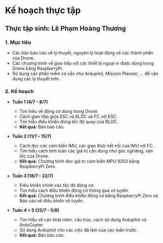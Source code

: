 # **Kế hoạch thực tập**

## **Thực tập sinh: Lê Phạm Hoàng Thương** 

### 1. Mục tiêu
- Các bản báo cáo về lý thuyết, nguyên lý hoạt động về các thành phần của Drone.
- Các chương trình về giao tiếp với các thiết bị ngoại vi được dùng trong Drone bằng RaspberryPi.
- Sử dụng các phần mềm có sẵn như Ardupilot, Mission Planner, … để vận dụng các lý thuyết trên.

### 2. Kế hoạch
- **Tuần 1 (4/7 – 8/7)**
    - Tìm hiểu về động cơ dùng trong Drone.
    - Cách giao tiếp giữa ESC và BLDC và FC với ESC.
    - Tìm hiểu điều khiển đúng tốc độ quay của BLDC.
    - **Kết quả:** Bản báo cáo.
- **Tuần 2 (11/7 – 15/7)**
    - Cách đọc các cảm biến IMU, các giao thức kết nối của IMU với FC.
    - Tìm hiểu cách tính toán các giá trị cần dùng như góc nghiêng, vận tốc của Drone.
    - **Kết quả:** Chương trình đọc giá trị cảm biến MPU 9250 bằng RaspberryPi Zero.
- **Tuần 3 (18/7 – 22/7)**
    - Điều khiển chính xác tốc độ động cơ.
    - Tìm hiểu cách điều khiển động cơ thông qua vô tuyến.
    - **Kết quả:** Chương trình điều khiển động cơ bằng RaspberryPi Zero và Báo cáo về điều khiển vô tuyến.
    
- **Tuần 4 + 5 (25/7 – 5/8)**
    - Tìm hiểu về các khái niệm, cấu trúc, cách sử dụng Ardupilot và ArduCopter.
    - Sử dụng Ardupilot cho các việc đã làm của các tuần trước.
    - **Kết quả:** Bản báo cáo.

